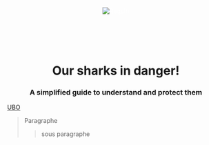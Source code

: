 <div style="
background-image: url('https://example.com/ton_image.jpg');
background-size: cover;
background-position: center;
text-align: center;
padding: 60px;
color: white;
border-radius: 15px;
">
  
![Requin](https://i.pinimg.com/1200x/3f/65/60/3f65608e1268cbf86dd4edd7ba3b4968.jpg)
</div>
<div align="center">
  
# Our sharks in danger!
</div>
<div align="center">
  
### A simplified guide to understand and protect them
</div>



[UBO](https://ent.univ-brest.fr)
> Paragraphe
>> sous paragraphe
